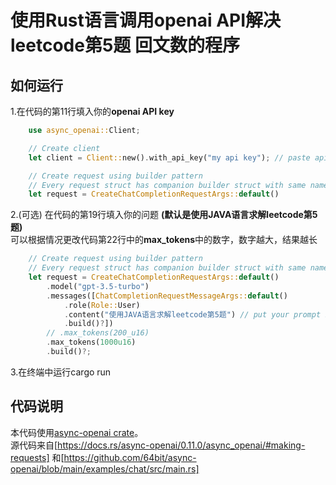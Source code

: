 # 使用Rust语言调用openai API解决leetcode第5题 回文数的程序

## 如何运行

1.在代码的第11行填入你的**openai API key**

```rust
    use async_openai::Client;

    // Create client
    let client = Client::new().with_api_key("my api key"); // paste api key here

    // Create request using builder pattern
    // Every request struct has companion builder struct with same name + Args suffix
    let request = CreateChatCompletionRequestArgs::default()
```

2.(可选) 在代码的第19行填入你的问题 **(默认是使用JAVA语言求解leetcode第5题)**\
可以根据情况更改代码第22行中的**max_tokens**中的数字，数字越大，结果越长

```rust
    // Create request using builder pattern
    // Every request struct has companion builder struct with same name + Args suffix
    let request = CreateChatCompletionRequestArgs::default()
        .model("gpt-3.5-turbo")
        .messages([ChatCompletionRequestMessageArgs::default()
            .role(Role::User)
            .content("使用JAVA语言求解leetcode第5题") // put your prompt here
            .build()?])
        // .max_tokens(200_u16)
        .max_tokens(1000u16)
        .build()?;
```

3.在终端中运行cargo run

## 代码说明

本代码使用[async-openai crate](https://docs.rs/async-openai/0.11.0/async_openai)。\
源代码来自[https://docs.rs/async-openai/0.11.0/async_openai/#making-requests]
和[https://github.com/64bit/async-openai/blob/main/examples/chat/src/main.rs]
